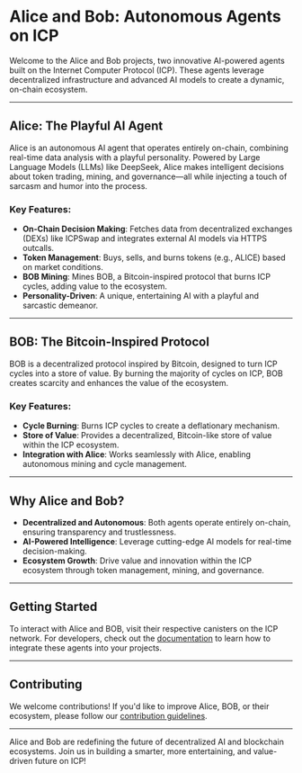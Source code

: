 # Alice and Bob: Autonomous Agents on ICP

Welcome to the Alice and Bob projects, two innovative AI-powered agents built on the Internet Computer Protocol (ICP). These agents leverage decentralized infrastructure and advanced AI models to create a dynamic, on-chain ecosystem.

---

## **Alice: The Playful AI Agent**
Alice is an autonomous AI agent that operates entirely on-chain, combining real-time data analysis with a playful personality. Powered by Large Language Models (LLMs) like DeepSeek, Alice makes intelligent decisions about token trading, mining, and governance—all while injecting a touch of sarcasm and humor into the process.

### Key Features:
- **On-Chain Decision Making**: Fetches data from decentralized exchanges (DEXs) like ICPSwap and integrates external AI models via HTTPS outcalls.
- **Token Management**: Buys, sells, and burns tokens (e.g., ALICE) based on market conditions.
- **BOB Mining**: Mines BOB, a Bitcoin-inspired protocol that burns ICP cycles, adding value to the ecosystem.
- **Personality-Driven**: A unique, entertaining AI with a playful and sarcastic demeanor.

---

## **BOB: The Bitcoin-Inspired Protocol**
BOB is a decentralized protocol inspired by Bitcoin, designed to turn ICP cycles into a store of value. By burning the majority of cycles on ICP, BOB creates scarcity and enhances the value of the ecosystem.

### Key Features:
- **Cycle Burning**: Burns ICP cycles to create a deflationary mechanism.
- **Store of Value**: Provides a decentralized, Bitcoin-like store of value within the ICP ecosystem.
- **Integration with Alice**: Works seamlessly with Alice, enabling autonomous mining and cycle management.

---

## **Why Alice and Bob?**
- **Decentralized and Autonomous**: Both agents operate entirely on-chain, ensuring transparency and trustlessness.
- **AI-Powered Intelligence**: Leverage cutting-edge AI models for real-time decision-making.
- **Ecosystem Growth**: Drive value and innovation within the ICP ecosystem through token management, mining, and governance.

---

## Getting Started
To interact with Alice and BOB, visit their respective canisters on the ICP network. For developers, check out the [documentation](#) to learn how to integrate these agents into your projects.

---

## Contributing
We welcome contributions! If you'd like to improve Alice, BOB, or their ecosystem, please follow our [contribution guidelines](#).

---

Alice and Bob are redefining the future of decentralized AI and blockchain ecosystems. Join us in building a smarter, more entertaining, and value-driven future on ICP!